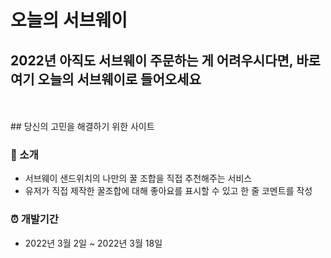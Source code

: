 # 오늘의 서브웨이
## 2022년 아직도 서브웨이 주문하는 게 어려우시다면, 바로 여기 오늘의 서브웨이로 들어오세요
<br>
<br>
## 당신의 고민을 해결하기 위한 사이트


### 🥪 소개
+ 서브웨이 샌드위치의 나만의 꿀 조합을 직접 추천해주는 서비스
+ 유저가 직접 제작한 꿀조합에 대해 좋아요를 표시할 수 있고 한 줄 코멘트를 작성


### ⏰ 개발기간
+ 2022년 3월 2일 ~ 2022년 3월 18일
